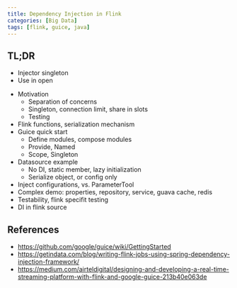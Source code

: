 ```yaml
---
title: Dependency Injection in Flink
categories: [Big Data]
tags: [flink, guice, java]
---
```


## TL;DR

* Injector singleton
* Use in open

<!-- more -->

* Motivation
    * Separation of concerns
    * Singleton, connection limit, share in slots
    * Testing
* Flink functions, serialization mechanism
* Guice quick start
    * Define modules, compose modules
    * Provide, Named
    * Scope, Singleton
* Datasource example
    * No DI, static member, lazy initialization
    * Serialize object, or config only
* Inject configurations, vs. ParameterTool
* Complex demo: properties, repository, service, guava cache, redis
* Testability, flink specifit testing
* DI in flink source


## References
* https://github.com/google/guice/wiki/GettingStarted
* https://getindata.com/blog/writing-flink-jobs-using-spring-dependency-injection-framework/
* https://medium.com/airteldigital/designing-and-developing-a-real-time-streaming-platform-with-flink-and-google-guice-213b40e063de
